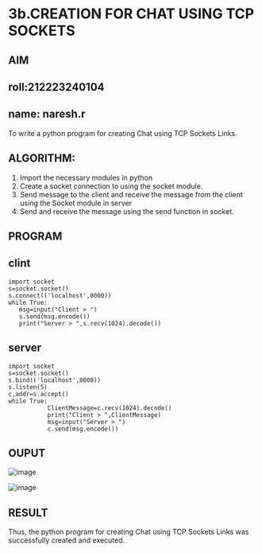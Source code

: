 # 3b.CREATION FOR CHAT USING TCP SOCKETS
## AIM
## roll:212223240104
## name: naresh.r
To write a python program for creating Chat using TCP Sockets Links.
## ALGORITHM:
1. Import the necessary modules in python
2. Create a socket connection to using the socket module.
3. Send message to the client and receive the message from the client using the Socket module in
 server
4. Send and receive the message using the send function in socket.
## PROGRAM

## clint
```
import socket 
s=socket.socket() 
s.connect(('localhost',8000)) 
while True: 
   msg=input("Client > ") 
   s.send(msg.encode()) 
   print("Server > ",s.recv(1024).decode())
```
## server
 ```   
import socket 
s=socket.socket() 
s.bind(('localhost',8000)) 
s.listen(5) 
c,addr=s.accept() 
while True: 
            ClientMessage=c.recv(1024).decode() 
            print("Client > ",ClientMessage) 
            msg=input("Server > ") 
            c.send(msg.encode())
```

## OUPUT
![image](https://github.com/RESHMA22C/3b_CHAT_USING_TCP_SOCKETS/assets/147474426/12eb7fd2-b9ad-4088-b7e5-951edba51937)

![image](https://github.com/RESHMA22C/3b_CHAT_USING_TCP_SOCKETS/assets/147474426/6adceb17-a23a-4238-a6c1-4c268e160bce)

## RESULT
Thus, the python program for creating Chat using TCP Sockets Links was successfully 
created and executed.
